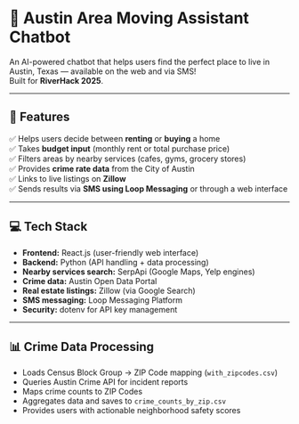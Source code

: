# 🏡 Austin Area Moving Assistant Chatbot

An AI-powered chatbot that helps users find the perfect place to live in Austin, Texas — available on the web and via SMS!  
Built for **RiverHack 2025**.

---

## 🚀 Features

✅ Helps users decide between **renting** or **buying** a home  
✅ Takes **budget input** (monthly rent or total purchase price)  
✅ Filters areas by nearby services (cafes, gyms, grocery stores)  
✅ Provides **crime rate data** from the City of Austin  
✅ Links to live listings on **Zillow**  
✅ Sends results via **SMS using Loop Messaging** or through a web interface

---

## 💻 Tech Stack

- **Frontend:** React.js (user-friendly web interface)  
- **Backend:** Python (API handling + data processing)  
- **Nearby services search:** SerpApi (Google Maps, Yelp engines)  
- **Crime data:** Austin Open Data Portal  
- **Real estate listings:** Zillow (via Google Search)  
- **SMS messaging:** Loop Messaging Platform  
- **Security:** dotenv for API key management

---

## 📊 Crime Data Processing

- Loads Census Block Group → ZIP Code mapping (`with_zipcodes.csv`)  
- Queries Austin Crime API for incident reports  
- Maps crime counts to ZIP Codes  
- Aggregates data and saves to `crime_counts_by_zip.csv`  
- Provides users with actionable neighborhood safety scores

